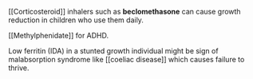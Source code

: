[[Corticosteroid]] inhalers such as **beclomethasone** can cause growth reduction in children who use them daily.

[[Methylphenidate]] for ADHD. 

Low ferritin (IDA) in a stunted growth individual might be sign of malabsorption syndrome like [[coeliac disease]] which causes failure to thrive.